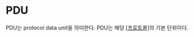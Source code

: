# PDU

PDU는 protocol data unit을 의미한다. PDU는 해당 [[프로토콜]]의 기본 단위이다.

[//begin]: # "Autogenerated link references for markdown compatibility"
[프로토콜]: 프로토콜 "프로토콜"
[//end]: # "Autogenerated link references"